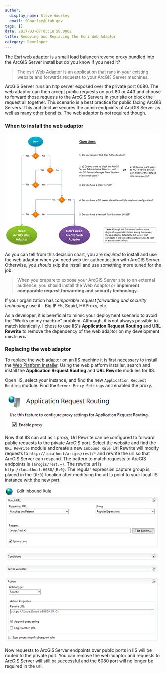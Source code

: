```yaml
---
author:
  display_name: Steve Gourley
  email: SGourley@utah.gov
tags: []
date: 2017-03-07T05:10:58.000Z
title: Removing and Replacing the Esri Web Adaptor
category: Developer
---
```


The [Esri web adaptor](https://enterprise.arcgis.com/en/server/latest/install/windows/about-the-arcgis-web-adaptor.htm) is a small load balancer/reverse proxy bundled into the ArcGIS Server install but do you know if you need it?

> The esri Web Adaptor is an application that runs in your existing website and forwards requests to your ArcGIS Server machines.

ArcGIS Server runs an http server exposed over the private port 6080. The web adaptor can then accept public requests on port 80 or 443 and choose to forward those requests to the ArcGIS Servers in your site or block the request all together. This scenario is a best practice for public facing ArcGIS Servers. This architecture secures the admin endpoints of ArcGIS Server as well as [many other benefits](https://enterprise.arcgis.com/en/server/latest/install/windows/about-the-arcgis-web-adaptor.htm). The web adaptor is not required though.

### When to install the web adaptor



![Web adaptor flow chart](../../images/pillar-blog/2017-03-07-removing-the-esri-web-adaptor/web-adaptor-flow.png)

As you can tell from this decision chart, you are _required_ to install and use the web adaptor when you need web tier authentication with ArcGIS Server. Otherwise, you _should_ skip the install and use something more tuned for the job.

> When you prepare to expose your ArcGIS Server site to an external audience, you should install the Web Adaptor or **implement comparable request forwarding and security technology.**

If your organization has _comparable request forwarding and security technology_ use it - Big IP F5, Squid, HAProxy, etc.

As a developer, it is beneficial to mimic your deployment scenario to avoid the "Works on my machine" problem. Although, it is not always possible to match identically. I chose to use IIS's **Application Request Routing** and **URL Rewrite** to remove the dependency of the web adaptor on my development machines.

### Replacing the web adaptor



To replace the web adaptor on an IIS machine it is first necessary to install the [Web Platform Installer](https://www.iis.net/downloads/microsoft/web-platform-installer). Using the web platform installer, search and install the **Application Request Routing** and **URL Rewrite** modules for IIS.

Open IIS, select your instance, and find the new `Application Request Routing` module. Find the `Server Proxy Settings` and enabled the proxy.

![Application Request Routing Proxy](../../images/pillar-blog/2017-03-07-removing-the-esri-web-adaptor/web-adaptor-arr.png)

Now that IIS can act as a proxy, Url Rewrite can be configured to forward public requests to the private ArcGIS port. Select the website and find the `URL Rewrite` module and create a new `Inbound Rule`. Url Rewrite will modify requests to `http://localhost/arcgis/rest/*` and rewrite the url so that ArcGIS Server can respond. The pattern to match requests to ArcGIS endpoints is `(arcgis/rest.+)`. The rewrite url is `http://localhost:6080/{R:0}`. The regular expression capture group is placed in the `{R:0}` location after modifying the url to point to your local IIS instance with the new port.

![Url Rewrite Rule](../../images/pillar-blog/2017-03-07-removing-the-esri-web-adaptor/web-adaptor-rewrite.png)

Now requests to ArcGIS Server endpoints over public ports in IIS will be routed to the private port. You can remove the web adaptor and requests to ArcGIS Server will still be successful and the 6080 port will no longer be required in the url.
